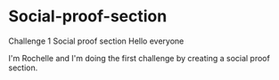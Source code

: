 # Social-proof-section
Challenge 1 Social proof section
Hello everyone

I'm Rochelle and I'm doing the first challenge by creating a social proof section.
